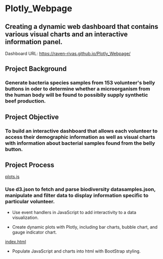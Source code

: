 # Plotly_Webpage

## Creating a dynamic web dashboard that contains various visual charts and an interactive information panel.

Dashboard URL:
https://raven-rivas.github.io/Plotly_Webpage/

## Project Background

### Generate bacteria species samples from 153 volunteer's belly buttons in oder to determine whether a microorganism from the human body will be found to possiblly supply synthetic beef production.

## Project Objective

### To build an interactive dashboard that allows each volunteer to access their demographic information as well as visual charts with information about bacterial samples found from the belly button.

## Project Process

[plots.js](https://github.com/raven-rivas/Plotly_Webpage/blob/master/plots.js)

### Use d3.json to fetch and parse biodiversity datasamples.json, manipulate and filter data to display information specific to particular volunteer.

* Use event handlers in JavaScript to add interactivity to a data visualization.

* Create dynamic plots with Plotly, including bar charts, bubble chart, and gauge indicator chart.

[index.html](https://github.com/raven-rivas/Plotly_Webpage/blob/master/index.html)

* Populate JavaScript and charts into html with BootStrap styling.
